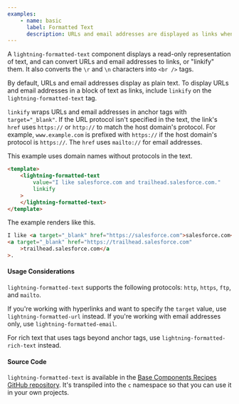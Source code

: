 ```yaml
---
examples:
    - name: basic
      label: Formatted Text
      description: URLs and email addresses are displayed as links when you specify the linkify attribute. Newline characters are converted to line breaks.
---
```


A `lightning-formatted-text` component displays a read-only representation of
text, and can convert URLs and email addresses to links, or "linkify" them.
It also converts the `\r` and `\n` characters into `<br />` tags.

By default, URLs and email addresses display as plain text.
To display URLs and email addresses in a block of text as links, include
`linkify` on the `lightning-formatted-text` tag.

`linkify` wraps URLs and email addresses in anchor tags with
`target="_blank"`. If the URL protocol isn't specified in the text,
the link's `href` uses `https://` or `http://` to match the host domain's
protocol. For example, `www.example.com` is prefixed with `https://`
if the host domain's protocol is `https://`. The `href` uses `mailto://`
for email addresses.

This example uses domain names without protocols in the text.

```html
<template>
    <lightning-formatted-text
        value="I like salesforce.com and trailhead.salesforce.com."
        linkify
    >
    </lightning-formatted-text>
</template>
```

The example renders like this.

```html
I like <a target="_blank" href="https://salesforce.com">salesforce.com</a> and
<a target="_blank" href="https://trailhead.salesforce.com"
    >trailhead.salesforce.com</a
>.
```

#### Usage Considerations

`lightning-formatted-text` supports the following protocols: `http`, `https`,
`ftp`, and `mailto`.

If you're working with hyperlinks and want to specify the `target` value, use
`lightning-formatted-url` instead. If you're working with email addresses only,
use `lightning-formatted-email`.

For rich text that uses tags beyond anchor tags, use
`lightning-formatted-rich-text` instead.

#### Source Code

`lightning-formatted-text` is available in the [Base Components Recipes GitHub repository](https://github.com/salesforce/base-components-recipes#documentation). It's transpiled into the `c` namespace so that you can use it in your own projects.
